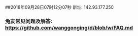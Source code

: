 ##2018年09月28日07时12分07秒 新址: 142.93.177.250
### 兔友常见问题及解答: https://github.com/wanggonging/d/blob/w/FAQ.md
